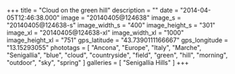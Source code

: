 +++
title = "Cloud on the green hill"
description = ""
date = "2014-04-05T12:46:38.000"
image = "20140405@124638"
image_s = "20140405@124638-s"
image_width_s = "400"
image_height_s = "301"
image_xl = "20140405@124638-xl"
image_width_xl = "1000"
image_height_xl = "751"
gps_latitude = "43.7390111166667"
gps_longitude = "13.15293055"
phototags = [ "Ancona", "Europe", "Italy", "Marche", "Senigallia", "blue", "cloud", "countryside", "field", "green", "hill", "morning", "outdoor", "sky", "spring" ]
galleries = [ "Senigallia Hills" ]
+++
